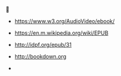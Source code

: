 🔧

- https://www.w3.org/AudioVideo/ebook/

- https://en.m.wikipedia.org/wiki/EPUB

- http://idpf.org/epub/31

- http://bookdown.org

- 
